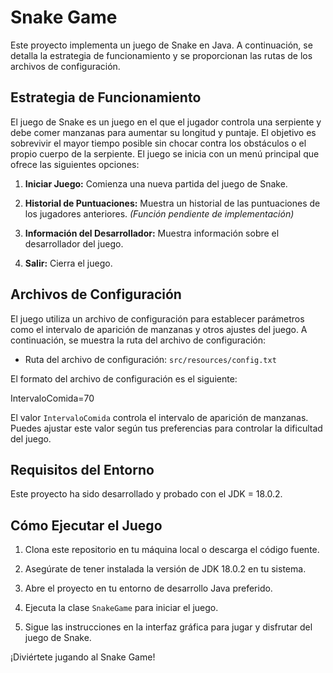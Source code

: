 # Snake Game

Este proyecto implementa un juego de Snake en Java. A continuación, se detalla la estrategia de funcionamiento y se proporcionan las rutas de los archivos de configuración.

## Estrategia de Funcionamiento

El juego de Snake es un juego en el que el jugador controla una serpiente y debe comer manzanas para aumentar su longitud y puntaje. El objetivo es sobrevivir el mayor tiempo posible sin chocar contra los obstáculos o el propio cuerpo de la serpiente. El juego se inicia con un menú principal que ofrece las siguientes opciones:

1. **Iniciar Juego:** Comienza una nueva partida del juego de Snake.

2. **Historial de Puntuaciones:** Muestra un historial de las puntuaciones de los jugadores anteriores. *(Función pendiente de implementación)*

3. **Información del Desarrollador:** Muestra información sobre el desarrollador del juego.

4. **Salir:** Cierra el juego.

## Archivos de Configuración

El juego utiliza un archivo de configuración para establecer parámetros como el intervalo de aparición de manzanas y otros ajustes del juego. A continuación, se muestra la ruta del archivo de configuración:

- Ruta del archivo de configuración: `src/resources/config.txt`

El formato del archivo de configuración es el siguiente:

IntervaloComida=70

El valor `IntervaloComida` controla el intervalo de aparición de manzanas. Puedes ajustar este valor según tus preferencias para controlar la dificultad del juego.

## Requisitos del Entorno

Este proyecto ha sido desarrollado y probado con el JDK = 18.0.2.

## Cómo Ejecutar el Juego

1. Clona este repositorio en tu máquina local o descarga el código fuente.

2. Asegúrate de tener instalada la versión de JDK 18.0.2 en tu sistema.

3. Abre el proyecto en tu entorno de desarrollo Java preferido.

4. Ejecuta la clase `SnakeGame` para iniciar el juego.

5. Sigue las instrucciones en la interfaz gráfica para jugar y disfrutar del juego de Snake.

¡Diviértete jugando al Snake Game!
